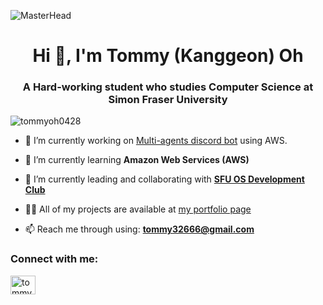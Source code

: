 ![MasterHead](https://user-images.githubusercontent.com/35267447/206916906-9bfb66d9-c419-44c2-908a-4885e610425f.gif)
<h1 align="center">Hi 👋, I'm Tommy (Kanggeon) Oh</h1>
<h3 align="center">A Hard-working student who studies Computer Science at Simon Fraser University</h3>

<p align="left"> <img src="https://github.com/user-attachments/assets/83678fcc-9c73-4c59-8038-ac7ff6da8974" alt="tommyoh0428" /> </p>

- 🔭 I’m currently working on [Multi-agents discord bot](https://github.com/TommyOh0428/multiagent-bot) using AWS.

- 🌱 I’m currently learning **Amazon Web Services (AWS)**

- 👯 I’m currently leading and collaborating with [**SFU OS Development Club**](https://github.com/sfuosdev)

- 👨‍💻 All of my projects are available at [my portfolio page](https://portfolio-tommy-oh.vercel.app/)

- 📫 Reach me through using: **tommy32666@gmail.com**

<h3 align="left">Connect with me:</h3>
<p align="left">
<a href="https://www.linkedin.com/in/tommy-kanggeon-oh/" target="blank"><img align="center" src="https://raw.githubusercontent.com/rahuldkjain/github-profile-readme-generator/master/src/images/icons/Social/linked-in-alt.svg" alt="tommy (kanggeon) oh" height="30" width="40" /></a>
</p>


